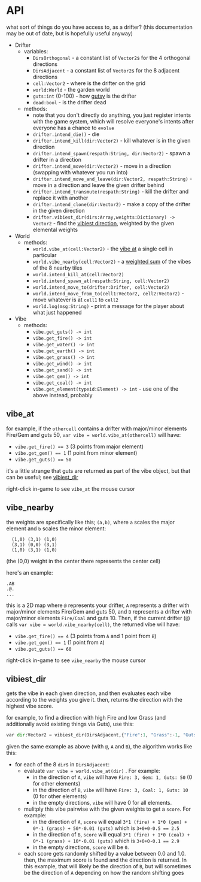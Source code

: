 # API

what sort of things do you have access to, as a drifter? (this documentation may be out of date, but is hopefully useful anyway)

* Drifter
    * variables:
        * `DirsOrthogonal` - a constant list of `Vector2`s for the 4 orthogonal directions
        * `DirsAdjacent` - a constant list of `Vector2`s for the 8 adjacent directions
        * `cell:Vector2` - where is the drifter on the grid
        * `world:World` - the garden world
        * `guts:int` (0-100) - how [gutsy](./tutorial.md#guts) is the drifter
        * `dead:bool` - is the drifter dead
    * methods:
        * note that you don't directly do anything, you just register intents with the game system, which will resolve everyone's intents after everyone has a chance to `evolve`
        * `drifter.intend_die()` - die
        * `drifter.intend_kill(dir:Vector2)` - kill whatever is in the given direction
        * `drifter.intend_spawn(respath:String, dir:Vector2)` - spawn a drifter in a direction
        * `drifter.intend_move(dir:Vector2)` - move in a direction (swapping with whatever you run into)
        * `drifter.intend_move_and_leave(dir:Vector2, respath:String)` - move in a direction and leave the given drifter behind
        * `drifter.intend_transmute(respath:String)` - kill the drifter and replace it with another
        * `drifter.intend_clone(dir:Vector2)` - make a copy of the drifter in the given direction
        * `drifter.vibiest_dir(dirs:Array,weights:Dictionary) -> Vector2` - find the [vibiest direction](#vibiest_dir), weighted by the given elemental weights
* World
    * methods:
        * `world.vibe_at(cell:Vector2)` - the [vibe at](#vibe_at) a single cell in particular
        * `world.vibe_nearby(cell:Vector2)` - a [weighted sum](#vibe_nearby) of the vibes of the 8 nearby tiles
        * `world.intend_kill_at(cell:Vector2)`
        * `world.intend_spawn_at(respath:String, cell:Vector2)`
        * `world.intend_move_to(drifter:Drifter, cell:Vector2)`
        * `world.intend_move_from_to(cell1:Vector2, cell2:Vector2)` - move whatever is at `cell1` to `cell2`
        * `world.log(msg:String)` - print a message for the player about what just happened
* Vibe
    * methods:
        * `vibe.get_guts() -> int`
        * `vibe.get_fire() -> int`
        * `vibe.get_water() -> int`
        * `vibe.get_earth() -> int`
        * `vibe.get_grass() -> int`
        * `vibe.get_wind() -> int`
        * `vibe.get_sand() -> int`
        * `vibe.get_gem() -> int`
        * `vibe.get_coal() -> int`
        * `vibe.get_element(typeid:Element) -> int` - use one of the above instead, probably

## vibe_at

for example, if the `othercell` contains a drifter with major/minor elements Fire/Gem and guts 50, `var vibe = world.vibe_at(othercell)` will have:
* `vibe.get_fire() == 3` (3 points from major element)
* `vibe.get_gem() == 1` (1 point from minor element)
* `vibe.get_guts() == 50`

it's a little strange that guts are returned as part of the vibe object, but that can be useful; see [vibiest_dir](#vibiest_dir)

right-click in-game to see `vibe_at` the mouse cursor

## vibe_nearby

the weights are specifically like this; `(a,b)`, where `a` scales the major element and `b` scales the minor element:
```
  (1,0) (3,1) (1,0)
  (3,1) (0,0) (3,1)
  (1,0) (3,1) (1,0)
```
(the (0,0) weight in the center there represents the center cell)

here's an example:
```
.AB
.@.
...
```

this is a 2D map where `@` represents your drifter, `A` represents a drifter with major/minor elements Fire/Gem and guts 50, and `B` represents a drifter with major/minor elements `Fire/Coal` and guts 10. Then, if the current drifter (`@`) calls `var vibe = world.vibe_nearby(cell)`, the returned vibe will have:
* `vibe.get_fire() == 4` (3 points from `A` and 1 point from `B`)
* `vibe.get_gem() == 1` (1 point from `A`)
* `vibe.get_guts() == 60`

right-click in-game to see `vibe_nearby` the mouse cursor

## vibiest_dir

gets the vibe in each given direction, and then evaluates each vibe according to the weights you give it. then, returns the direction with the highest vibe score.

for example, to find a direction with high Fire and low Grass (and additionally avoid existing things via Guts), use this:

```python
var dir:Vector2 = vibiest_dir(DirsAdjacent,{"Fire":1, "Grass":-1, "Guts":-0.01})
```

given the same example as above (with `@`, `A` and `B`), the algorithm works like this:
* for each of the 8 `dir`s in `DirsAdjacent`:
    * evaluate `var vibe = world.vibe_at(dir)` . For example:
        * in the direction of `A`, `vibe` will have `Fire: 3, Gem: 1, Guts: 50` (0 for other elements)
        * in the direction of `B`, `vibe` will have `Fire: 3, Coal: 1, Guts: 10` (0 for other elements)
        * in the empty directions, `vibe` will have 0 for all elements.
    * mulitply this vibe pairwise with the given weights to get a `score`. For example:
        * in the direction of `A`, `score` will equal `3*1 (fire) + 1*0 (gem) + 0*-1 (grass) + 50*-0.01 (guts)` which is `3+0+0-0.5 == 2.5`
        * in the direction of `B`, `score` will equal `3*1 (fire) + 1*0 (coal) + 0*-1 (grass) + 10*-0.01 (guts)` which is `3+0+0-0.1 == 2.9`
        * in the empty directions, `score` will be `0`.
    * each score gets randomly shifted by a value between 0.0 and 1.0. then, the maximum score is found and the direction is returned. In this example, that will likely be the direction of `B`, but will sometimes be the direction of `A` depending on how the random shifting goes
